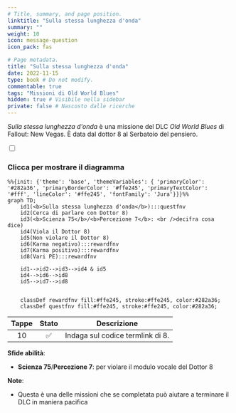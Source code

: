 ```yaml
---
# Title, summary, and page position.
linktitle: "Sulla stessa lunghezza d'onda" 
summary: ""
weight: 10
icon: message-question
icon_pack: fas

# Page metadata.
title: "Sulla stessa lunghezza d'onda"
date: 2022-11-15
type: book # Do not modify.
commentable: true
tags: "Missioni di Old World Blues"
hidden: true # Visibile nella sidebar
private: false # Nascosto dalle ricerche
---
```


<div class="fnv">


*Sulla stessa lunghezza d'onda* è una missione del DLC *Old World Blues* di Fallout: New Vegas. È data dal dottor 8 al Serbatoio del pensiero.


<section class="chart-collapse">
<input type="checkbox" name="collapse2" id="handle2">
<h3 class="handle">
<label for="handle2">Clicca per mostrare il diagramma</label>
</h3>
<div class="content">

```mermaid
%%{init: {'theme': 'base', 'themeVariables': { 'primaryColor': '#282a36', 'primaryBorderColor': '#ffe245', 'primaryTextColor': '#fff', 'lineColor': '#ffe245', 'fontFamily': 'Jura'}}}%%
graph TD;
    id1(<b>Sulla stessa lunghezza d'onda</b>):::questfnv
    id2(Cerca di parlare con Dottor 8)
    id3(<b>Scienza 75</b>/<b>Percezione 7</b>: <br />decifra cosa dice)
    id4(Viola il Dottor 8)
    id5(Non violare il Dottor 8)
    id6(Karma negativo):::rewardfnv
    id7(Karma positivo):::rewardfnv 
    id8(Vari PE):::rewardfnv

    id1-->id2-->id3-->id4 & id5 
    id4-->id6-->id8
    id5-->id7-->id8
    
    
    classDef rewardfnv fill:#ffe245, stroke:#ffe245, color:#282a36;
    classDef questfnv fill:#ffe245, stroke:#ffe245, color:#282a36;
```

</div>
</section>

| Tappe |       Stato        | Descrizione |
|:-----:|:------------------:| ----------- |
|                           10                          | :white_check_mark: | Indaga sul codice termlink di 8.                                                                                                                                            |



**Sfide abilità**:
- **Scienza 75**/**Percezione 7**: per violare il modulo vocale del Dottor 8



**Note**:
- Questa è una delle missioni che se completata può aiutare a terminare il DLC in maniera pacifica


</div>



